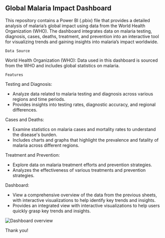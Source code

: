 ## Global Malaria Impact Dashboard

This repository contains a Power BI (.pbix) file that provides a detailed analysis of malaria’s global impact using data from the World Health Organization (WHO). The dashboard integrates data on malaria testing, diagnosis, cases, deaths, treatment, and prevention into an interactive tool for visualizing trends and gaining insights into malaria’s impact worldwide.

`Data Source`

World Health Organization (WHO): Data used in this dashboard is sourced from the WHO and includes global statistics on malaria.

`Features`

Testing and Diagnosis:
- Analyze data related to malaria testing and diagnosis across various regions and time periods.
- Provides insights into testing rates, diagnostic accuracy, and regional differences.
  
Cases and Deaths:
- Examine statistics on malaria cases and mortality rates to understand the disease's burden.
- Includes charts and graphs that highlight the prevalence and fatality of malaria across different regions.

Treatment and Prevention:
- Explore data on malaria treatment efforts and prevention strategies.
- Analyzes the effectiveness of various treatments and prevention strategies.
  
Dashboard:
- View a comprehensive overview of the data from the previous sheets, with interactive visualizations to help identify key trends and insights.
- Provides an integrated view with interactive visualizations to help users quickly grasp key trends and insights.

![Dashboard overview]([https://github.com/yourusername/yourrepository/blob/main/assets/logo.png](https://github.com/Reddi-Srija-R/Power-BI/blob/main/Dashboard%20overview.png?raw=true))

Thank you!

